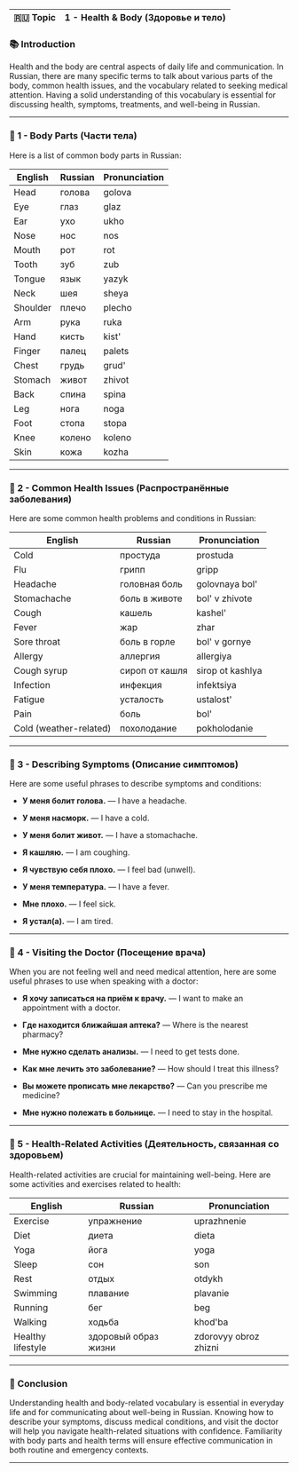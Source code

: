 
|🇷🇺 Topic|1 - Health & Body (Здоровье и тело)|
|---|---|

### 📚 Introduction

Health and the body are central aspects of daily life and communication. In Russian, there are many specific terms to talk about various parts of the body, common health issues, and the vocabulary related to seeking medical attention. Having a solid understanding of this vocabulary is essential for discussing health, symptoms, treatments, and well-being in Russian.

---

### 🔑 1 - Body Parts (Части тела)

Here is a list of common body parts in Russian:

|English|Russian|Pronunciation|
|---|---|---|
|Head|голова|golova|
|Eye|глаз|glaz|
|Ear|ухо|ukho|
|Nose|нос|nos|
|Mouth|рот|rot|
|Tooth|зуб|zub|
|Tongue|язык|yazyk|
|Neck|шея|sheya|
|Shoulder|плечо|plecho|
|Arm|рука|ruka|
|Hand|кисть|kist'|
|Finger|палец|palets|
|Chest|грудь|grud'|
|Stomach|живот|zhivot|
|Back|спина|spina|
|Leg|нога|noga|
|Foot|стопа|stopa|
|Knee|колено|koleno|
|Skin|кожа|kozha|

---

### 🧪 2 - Common Health Issues (Распространённые заболевания)

Here are some common health problems and conditions in Russian:

|English|Russian|Pronunciation|
|---|---|---|
|Cold|простуда|prostuda|
|Flu|грипп|gripp|
|Headache|головная боль|golovnaya bol'|
|Stomachache|боль в животе|bol' v zhivote|
|Cough|кашель|kashel'|
|Fever|жар|zhar|
|Sore throat|боль в горле|bol' v gornye|
|Allergy|аллергия|allergiya|
|Cough syrup|сироп от кашля|sirop ot kashlya|
|Infection|инфекция|infektsiya|
|Fatigue|усталость|ustalost'|
|Pain|боль|bol'|
|Cold (weather-related)|похолодание|pokholodanie|

---

### 🧠 3 - Describing Symptoms (Описание симптомов)

Here are some useful phrases to describe symptoms and conditions:

- **У меня болит голова.** — I have a headache.
    
- **У меня насморк.** — I have a cold.
    
- **У меня болит живот.** — I have a stomachache.
    
- **Я кашляю.** — I am coughing.
    
- **Я чувствую себя плохо.** — I feel bad (unwell).
    
- **У меня температура.** — I have a fever.
    
- **Мне плохо.** — I feel sick.
    
- **Я устал(а).** — I am tired.
    

---

### 🔗 4 - Visiting the Doctor (Посещение врача)

When you are not feeling well and need medical attention, here are some useful phrases to use when speaking with a doctor:

- **Я хочу записаться на приём к врачу.** — I want to make an appointment with a doctor.
    
- **Где находится ближайшая аптека?** — Where is the nearest pharmacy?
    
- **Мне нужно сделать анализы.** — I need to get tests done.
    
- **Как мне лечить это заболевание?** — How should I treat this illness?
    
- **Вы можете прописать мне лекарство?** — Can you prescribe me medicine?
    
- **Мне нужно полежать в больнице.** — I need to stay in the hospital.
    

---

### 🧪 5 - Health-Related Activities (Деятельность, связанная со здоровьем)

Health-related activities are crucial for maintaining well-being. Here are some activities and exercises related to health:

|English|Russian|Pronunciation|
|---|---|---|
|Exercise|упражнение|uprazhnenie|
|Diet|диета|dieta|
|Yoga|йога|yoga|
|Sleep|сон|son|
|Rest|отдых|otdykh|
|Swimming|плавание|plavanie|
|Running|бег|beg|
|Walking|ходьба|khod'ba|
|Healthy lifestyle|здоровый образ жизни|zdorovyy obroz zhizni|

---

### 🎯 Conclusion

Understanding health and body-related vocabulary is essential in everyday life and for communicating about well-being in Russian. Knowing how to describe your symptoms, discuss medical conditions, and visit the doctor will help you navigate health-related situations with confidence. Familiarity with body parts and health terms will ensure effective communication in both routine and emergency contexts.

---
